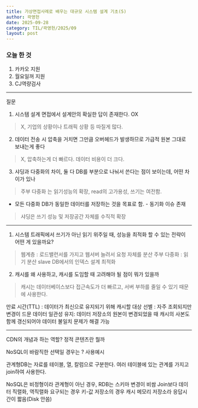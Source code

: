 ```yaml
---
title: 가상면접사례로 배우는 대규모 시스템 설계 기초(5)
author: 곽영헌
date: 2025-09-28
category: TIL/곽영헌/2025/09
layout: post
---
```


### 오늘 한 것

1. 카카오 지원
2. 월요일꺼 지원
3. CJ역량검사

---

질문

1. 시스템 설계 면접에서 설계안의 확실한 답이 존재한다. OX
> X, 기업의 상황이나 트래픽 상황 등 따질게 많다.

2. 데이터 전송 시 압축을 거치면 그만큼 오버헤드가 발생하므로 가급적 원본 그대로 보내는게 좋다
> X, 압축하는게 더 빠르다. 데이터 비용이 더 크다. 

3. 샤딩과 다중화의 차이, 둘 다 DB를 부분으로 나눠서 쓴다는 점이 보이는데, 어떤 차이가 있나
> 주부 다중화 는 읽기성능의 확장, read의 고가용성, 쓰기는 여전함.

- 모든 다중화 DB가 동일한 데이터를 저장하는 것을 목표로 함. - 동기화 이슈 존재
> 샤딩은 쓰기 성능 및 저장공간 자체를 수직적 확장

---

1. 시스템 트래픽에서 쓰기가 아닌 읽기 위주일 때, 성능을 최적화 할 수 있는 전략이 어떤 게 있을까요?
>웹계층 : 로드밸런서를 가지고 웹서버 늘려서 요청 자체를 분산
주부 다중화 : 읽기 분산
slave DB에서의 인덱스 설계 최적화

2. 캐시를 왜 사용하고, 캐시를 도임할 때 고려해야 될 점이 뭐가 있을까
> 캐시는 데이터베이스보다 접근속도가 더 빠르고, 서버 부하를 줄일 수 있기 때문에 사용한다.

만료 시간(TTL) : 데이터가 최신으로 유지되기 위해
캐시할 대상 선별 : 자주 조회되지만 변경이 드문 데이터
일관성 유지:  데이터 저장소의 원본이 변경되었을 때 캐시의 사본도 함께 갱신되어야 데이터 불일치 문제가 해결 가능

---

CDN의 개념과 하는 역할? 정적 콘텐츠란 뭘까

NoSQL이 바람직한 선택일 경우는 ? 사용예시

관계형DB는 자료를 테이블, 열, 칼럼으로 구분한다. 여러 테이블에 있는 관계를 가지고 join하여 사용한다.

NoSQL은 비정형이라 관계형이 아닌 경우, RDB는 스키마 변경이 비쌈
Join보다 데이터 직렬화, 역직렬화 요구되는 경우
키-값 저장소의 경우 캐시 메모리 저장소라 응답시간이 짧음(Disk 안씀)
